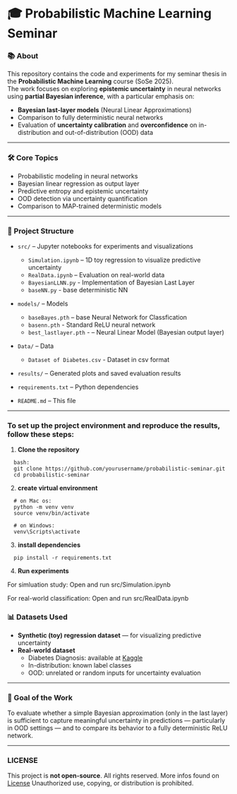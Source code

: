 # 🎓 Probabilistic Machine Learning Seminar  

### 📚 About  
This repository contains the code and experiments for my seminar thesis in the **Probabilistic Machine Learning** course (SoSe 2025).  
The work focuses on exploring **epistemic uncertainty** in neural networks using **partial Bayesian inference**, with a particular emphasis on:

- **Bayesian last-layer models** (Neural Linear Approximations)  
- Comparison to fully deterministic neural networks  
- Evaluation of **uncertainty calibration** and **overconfidence** on in-distribution and out-of-distribution (OOD) data

---

### 🛠️ Core Topics
- Probabilistic modeling in neural networks  
- Bayesian linear regression as output layer  
- Predictive entropy and epistemic uncertainty  
- OOD detection via uncertainty quantification  
- Comparison to MAP-trained deterministic models

---

### 📁 Project Structure

- `src/` – Jupyter notebooks for experiments and visualizations  
  - `Simulation.ipynb` – 1D toy regression to visualize predictive uncertainty  
  - `RealData.ipynb` – Evaluation on real-world data 
  - `BayesianLLNN.py` - Implementation of Bayesian Last Layer
  - `baseNN.py` - base deterministic NN
   
- `models/` – Models 
  - `baseBayes.pth` – base Neural Network for Classfication
  - `basenn.pth` - Standard ReLU neural network  
  - `best_lastlayer.pth` - – Neural Linear Model (Bayesian output layer)

- `Data/` – Data
  - `Dataset of Diabetes.csv` - Dataset in csv format
  
- `results/` – Generated plots and saved evaluation results

- `requirements.txt` – Python dependencies

- `README.md` – This file

---
### To set up the project environment and reproduce the results, follow these steps:

1. **Clone the repository**
```
  bash:
  git clone https://github.com/yourusername/probabilistic-seminar.git
  cd probabilistic-seminar
```
2. **create virtual environment**
```
  # on Mac os:
  python -m venv venv
  source venv/bin/activate

  # on Windows: 
  venv\Scripts\activate
```  
3. **install dependencies**
```
  pip install -r requirements.txt
```

4. **Run experiments**
   
  For simluation study:
    Open and run src/Simulation.ipynb
  
  For real-world classification:
    Open and run src/RealData.ipynb


### 📊 Datasets Used
- **Synthetic (toy) regression dataset** — for visualizing predictive uncertainty  
- **Real-world dataset**
  - Diabetes Diagnosis: available at [Kaggle](https://www.kaggle.com/datasets/marshalpatel3558/diabetes-prediction-dataset-legit-dataset)
  - In-distribution: known label classes  
  - OOD: unrelated or random inputs for uncertainty evaluation

---

### 📌 Goal of the Work
To evaluate whether a simple Bayesian approximation (only in the last layer) is sufficient to capture meaningful uncertainty in predictions — particularly in OOD settings — and to compare its behavior to a fully deterministic ReLU network.

---

### LICENSE
This project is **not open-source**. All rights reserved. More infos found on [License](LICENSE) 
Unauthorized use, copying, or distribution is prohibited.



